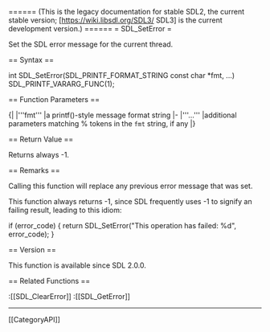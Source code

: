 ====== (This is the legacy documentation for stable SDL2, the current stable version; [https://wiki.libsdl.org/SDL3/ SDL3] is the current development version.) ======
= SDL_SetError =

Set the SDL error message for the current thread.

== Syntax ==

<syntaxhighlight lang='c'>
int SDL_SetError(SDL_PRINTF_FORMAT_STRING const char *fmt, ...) SDL_PRINTF_VARARG_FUNC(1);
</syntaxhighlight>

== Function Parameters ==

{|
|'''fmt'''
|a printf()-style message format string
|-
|'''...'''
|additional parameters matching % tokens in the <code>fmt</code> string, if any
|}

== Return Value ==

Returns always -1.

== Remarks ==

Calling this function will replace any previous error message that was set.

This function always returns -1, since SDL frequently uses -1 to signify an
failing result, leading to this idiom:

<syntaxhighlight lang='c'>
if (error_code) {
    return SDL_SetError("This operation has failed: %d", error_code);
}
</syntaxhighlight>

== Version ==

This function is available since SDL 2.0.0.

== Related Functions ==

:[[SDL_ClearError]]
:[[SDL_GetError]]

----
[[CategoryAPI]]


